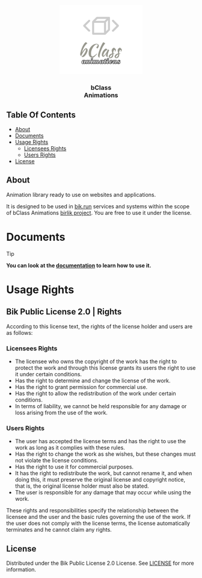 <p align="center">
  <a href="https://bClass.bik.run/">
    <img src="./icon/bClass animations.svg" alt="Logo" width="220" height="auto">
  </a>

  <h3 align="center">
    bClass
    <br/>
    Animations
  </h3>
</p>

## Table Of Contents

- [About](#about)
- [Documents](#documents)
- [Usage Rights](#usage-rights)
  - [Licensees Rights](#licensees-rights)
  - [Users Rights](#users-rights)
- [License](#license)

## About

Animation library ready to use on websites and applications.

It is designed to be used in [bik.run](https://bik.run) services and systems within the scope of bClass Animations [birlik project](https://project.birlik.run). You are free to use it under the license.

# Documents

> [!TIP]
> **You can look at the [documentation](./versions/latest/docs/README.md) to learn how to use it.**

# Usage Rights

## Bik Public License 2.0 | Rights

According to this license text, the rights of the license holder and users are as follows:

### Licensees Rights

- The licensee who owns the copyright of the work has the right to protect the work and through this license grants its users the right to use it under certain conditions.
- Has the right to determine and change the license of the work.
- Has the right to grant permission for commercial use.
- Has the right to allow the redistribution of the work under certain conditions.
- In terms of liability, we cannot be held responsible for any damage or loss arising from the use of the work.

### Users Rights

- The user has accepted the license terms and has the right to use the work as long as it complies with these rules.
- Has the right to change the work as she wishes, but these changes must not violate the license conditions.
- Has the right to use it for commercial purposes.
- It has the right to redistribute the work, but cannot rename it, and when doing this, it must preserve the original license and copyright notice, that is, the original license holder must also be stated.
- The user is responsible for any damage that may occur while using the work.

These rights and responsibilities specify the relationship between the licensee and the user and the basic rules governing the use of the work. If the user does not comply with the license terms, the license automatically terminates and he cannot claim any rights.

## License

Distributed under the Bik Public License 2.0 License. See [LICENSE](./LICENSE) for more information.
